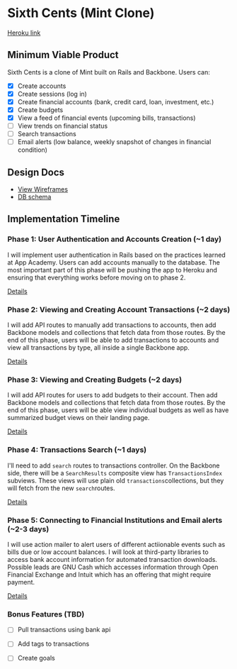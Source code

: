 # Sixth Cents (Mint Clone)

[Heroku link][heroku]

[heroku]: https://www.sixthcents.co/

## Minimum Viable Product
Sixth Cents is a clone of Mint built on Rails and Backbone. Users can:

- [X] Create accounts
- [X] Create sessions (log in)
- [X] Create financial accounts (bank, credit card, loan, investment, etc.)
- [X] Create budgets
- [X] View a feed of financial events (upcoming bills, transactions)
- [ ] View trends on financial status
- [ ] Search transactions
- [ ] Email alerts (low balance, weekly snapshot of changes in financial condition)

## Design Docs
* [View Wireframes][views]
* [DB schema][schema]

[views]: ./docs/views.md
[schema]: ./docs/schema.md

## Implementation Timeline

### Phase 1: User Authentication and Accounts Creation (~1 day)
I will implement user authentication in Rails based on the practices learned at
App Academy. Users can add accounts manually to the database. The most important
part of this phase will be pushing the app to Heroku and ensuring that everything
works before moving on to phase 2.

[Details][phase-one]

### Phase 2: Viewing and Creating Account Transactions (~2 days)
I will add API routes to manually add transactions to accounts, then add Backbone
models and collections that fetch data from those routes. By the end of this
phase, users will be able to add transactions to accounts and view all transactions by
type, all inside a single Backbone app.

[Details][phase-two]

### Phase 3: Viewing and Creating Budgets (~2 days)
I will add API routes for users to add budgets to their account. Then add Backbone
models and collections that fetch data from those routes. By the end of this
phase, users will be able view individual budgets as well as have summarized budget
views on their landing page.

[Details][phase-three]

### Phase 4: Transactions Search (~1 days)
I'll need to add `search` routes to transactions controller. On the
Backbone side, there will be a `SearchResults` composite view has `TransactionsIndex`
subviews. These views will use plain old `transactions`collections, but they will
fetch from the new `search`routes.

[Details][phase-four]

### Phase 5: Connecting to Financial Institutions and Email alerts (~2-3 days)
I will use action mailer to alert users of different actiionable events such as bills
due or low account balances. I will look at third-party libraries to access bank account
information for automated transaction downloads. Possible leads are GNU Cash which
accesses information through Open Financial Exchange and Intuit which has an offering
that might require payment.

[Details][phase-five]

### Bonus Features (TBD)
- [ ] Pull transactions using bank api
- [ ] Add tags to transactions
- [ ] Create goals


[phase-one]: ./docs/phases/phase1.md
[phase-two]: ./docs/phases/phase2.md
[phase-three]: ./docs/phases/phase3.md
[phase-four]: ./docs/phases/phase4.md
[phase-five]: ./docs/phases/phase5.md
